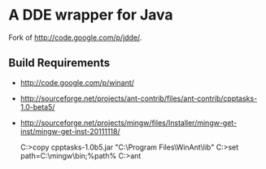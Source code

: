 # A DDE wrapper for Java

Fork of http://code.google.com/p/jdde/.

## Build Requirements

- http://code.google.com/p/winant/
- http://sourceforge.net/projects/ant-contrib/files/ant-contrib/cpptasks-1.0-beta5/
- http://sourceforge.net/projects/mingw/files/Installer/mingw-get-inst/mingw-get-inst-20111118/

    C:\>copy cpptasks-1.0b5.jar "C:\Program Files\WinAnt\lib"
    C:\>set path=C:\mingw\bin;%path%
    C:\>ant
